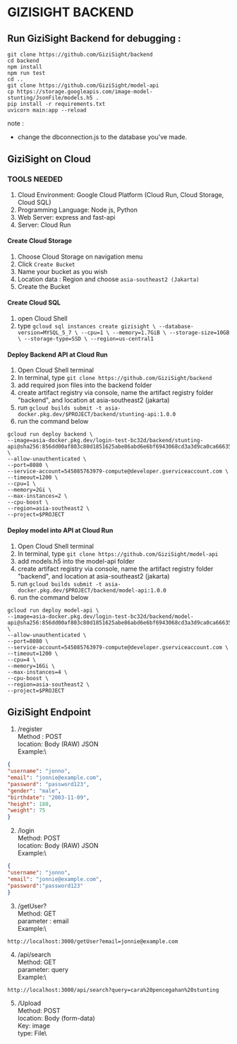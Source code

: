 # GIZISIGHT BACKEND
## Run GiziSight Backend for debugging :
```
git clone https://github.com/GiziSight/backend
cd backend
npm install
npm run test
cd ..
git clone https://github.com/GiziSight/model-api
cp https://storage.googleapis.com/image-model-stunting/JsonFile/models.h5 .
pip install -r requirements.txt
uvicorn main:app --reload 
```
note :
- change the dbconnection.js to the database you've made.

## GiziSight on Cloud

### TOOLS NEEDED
1.  Cloud Environment: Google Cloud Platform (Cloud Run, Cloud Storage, Cloud SQL)
2.  Programming Language: Node js, Python
3.  Web Server: express and fast-api
4.  Server: Cloud Run

#### Create Cloud Storage
1.  Choose Cloud Storage on navigation menu
2.  Click  `Create Bucket`
3.  Name your bucket as you wish
4.  Location data : Region and choose  `asia-southeast2 (Jakarta)`
5.  Create the Bucket

#### Create Cloud SQL
1. open Cloud Shell
2. type ```gcloud sql instances create gizisight \
  --database-version=MYSQL_5_7 \
  --cpu=1 \
  --memory=1.7GiB \
  --storage-size=10GB \
  --storage-type=SSD \
  --region=us-central1```
  
#### Deploy Backend API at Cloud Run
1. Open Cloud Shell terminal
2. In terminal, type ```git clone https://github.com/GiziSight/backend```
3. add required json files into the backend folder
4. create artifact registry via console, name the artifact registry folder "backend", and location at asia-southeast2 (jakarta)
5. run ```gcloud builds submit -t asia-docker.pkg.dev/$PROJECT/backend/stunting-api:1.0.0```
6. run the command below
```
gcloud run deploy backend \ 
--image=asia-docker.pkg.dev/login-test-bc32d/backend/stunting-api@sha256:856dd00af803c80d1851625abe86abd6e6bf6943068cd3a3d9ca0ca666357160 \ 
--allow-unauthenticated \ 
--port=8080 \ 
--service-account=545085763979-compute@developer.gserviceaccount.com \ 
--timeout=1200 \ 
--cpu=1 \ 
--memory=2Gi \ 
--max-instances=2 \ 
--cpu-boost \ 
--region=asia-southeast2 \ 
--project=$PROJECT
```

#### Deploy model into API at Cloud Run
1. Open Cloud Shell terminal
2. In terminal, type ```git clone https://github.com/GiziSight/model-api```
3. add models.h5 into the model-api folder
4. create artifact registry via console, name the artifact registry folder "backend", and location at asia-southeast2 (jakarta)
5. run ```gcloud builds submit -t asia-docker.pkg.dev/$PROJECT/backend/model-api:1.0.0```
6. run the command below
```
gcloud run deploy model-api \ 
--image=asia-docker.pkg.dev/login-test-bc32d/backend/model-api@sha256:856dd00af803c80d1851625abe86abd6e6bf6943068cd3a3d9ca0ca666357160 \ 
--allow-unauthenticated \ 
--port=8080 \ 
--service-account=545085763979-compute@developer.gserviceaccount.com \ 
--timeout=1200 \ 
--cpu=4 \ 
--memory=16Gi \ 
--max-instances=4 \ 
--cpu-boost \ 
--region=asia-southeast2 \ 
--project=$PROJECT
```

## GiziSight Endpoint
1. /register\
Method : POST\
location: Body (RAW) JSON\
Example:\
```json
{
"username": "jonno",
"email": "jonnie@example.com",
"password": "password123",
"gender": "male",
"birthdate": "2003-11-09",
"height": 180,
"weight": 75
}
```
2. /login\
Method: POST\
location: Body (RAW) JSON\
Example:\
```json
{
"username": "jonno",
"email": "jonnie@example.com",
"password":"password123"
}
```
3. /getUser?\
Method: GET\
parameter : email\
Example:\
```
http://localhost:3000/getUser?email=jonnie@example.com
```
4. /api/search\
Method: GET\
parameter: query\
Example:\
```
http://localhost:3000/api/search?query=cara%20pencegahan%20stunting
```
5. /Upload\
Method: POST\
location: Body (form-data)\
Key: image\
type: File\
